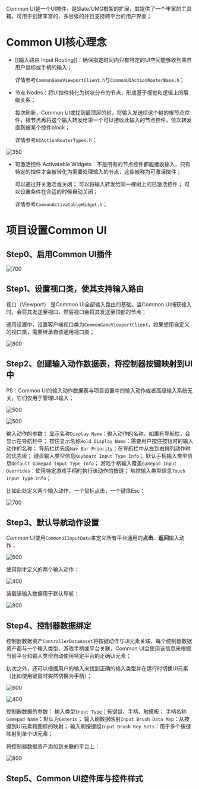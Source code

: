 Common UI是一个UI插件，是Slate/UMG框架的扩展，其提供了一个丰富的工具箱，可用于创建丰富的、多层级的并且支持跨平台的用户界面；

# Common UI核心理念

- [[输入路由 Input Routing]]：确保指定时间内只有特定的UI空间能够收到来自用户鼠标或手柄的输入；

	详情参考`CommonGameViewportClient.h`与`CommonUIActionRouterBase.h`；

- 节点 Nodes：将UI控件转化为树状分布的节点，形成基于视觉和逻辑上的层级关系；

	每次刷新，Common UI或找到最顶层的树，将输入发送给这个树的根节点控件，根节点再将这个输入转发给第一个可以接收此输入的节点控件，依次转发直到被某个控件block；

	详情参考`UIActionRouterTypes.h`；

![350](https://pic-1315225359.cos.ap-shanghai.myqcloud.com/20241019172309.png)

- 可激活控件 Activatable Widgets：不是所有的节点控件都能接收输入，只有特定的控件才会被转化为需要处理输入的节点，这些被称为可激活控件；

	可以通过开关激活或关闭；
	可以将输入转发给同一棵树上的已激活控件；
	可以设置条件在合适的时候自动关闭；

	详情参考`CommonActivatableWidget.h`；

# 项目设置Common UI

## Step0、启用Common UI插件

![700](https://pic-1315225359.cos.ap-shanghai.myqcloud.com/20241021222028.png)


## Step1、设置视口类，使其支持输入路由

视口（Viewport） 是Common UI全部输入路由的基础。当Common UI捕获输入时，会将其发送至视口，然后视口会将其发送至顶部的节点；

通用设置中，设置客户端视口类为`CommonGameViewportClient`，如果想用自定义的视口类，需要继承自该通用视口类；

![800](https://pic-1315225359.cos.ap-shanghai.myqcloud.com/20241021223546.png)


## Step2、创建输入动作数据表，将控制器按键映射到UI中

PS：Common UI的输入动作数据表与项目设置中的输入动作或者高级输入系统无关，它们仅用于管理UI输入；

![500](https://pic-1315225359.cos.ap-shanghai.myqcloud.com/20241021223845.png)

![500](https://pic-1315225359.cos.ap-shanghai.myqcloud.com/20241021224217.png)

输入动作的参数：
	显示名称`Display Name`：输入动作的名称，如果有导航栏，会显示在导航栏中；
	按住显示名称`Hold Display Name`：需要用户按住按钮时的输入动作的名称；
	导航栏优先级`Nav Bar Priority`：在导航栏中从左到右排列动作时的优先级；
	键盘输入类型信息`Keyboard Input Type Info`；
	默认手柄输入类型信息`Default Gamepad Input Type Info`；
	游戏手柄输入覆盖`Gamepad Input Overrides`：使用特定游戏手柄时执行该动作的按键；
	触控输入类型信息`Touch Input Type Info`；

比如此处定义两个输入动作，一个鼠标点击，一个键盘Esc：

![700](https://pic-1315225359.cos.ap-shanghai.myqcloud.com/20241021231149.png)


## Step3、默认导航动作设置

Common UI使用`CommonUIInputData`来定义所有平台通用的**点击**、**返回**输入动作；

![600](https://pic-1315225359.cos.ap-shanghai.myqcloud.com/20241021230434.png)

使用刚才定义的两个输入动作：

![400](https://pic-1315225359.cos.ap-shanghai.myqcloud.com/20241021231301.png)

装载该输入数据用于默认导航：

![800](https://pic-1315225359.cos.ap-shanghai.myqcloud.com/20241021231624.png)

## Step4、控制器数据绑定

控制器数据资产`ControllerDataAsset`将按键动作与UI元素关联，每个控制器数据资产都与一个输入类型、游戏手柄或平台关联，Common UI会使用该信息来根据当前平台和输入类型自动使用特定平台的正确UI元素；

初次之外，还可以根据用户的输入来找到正确的输入类型并在运行时切换UI元素（比如使用键鼠时突然切换为手柄）；

![600](https://pic-1315225359.cos.ap-shanghai.myqcloud.com/20241021234124.png)

![400](https://pic-1315225359.cos.ap-shanghai.myqcloud.com/20241021234428.png)

控制器数据的参数：
	输入类型`Input Type`：有键鼠、手柄、触摸板；
	手柄名称`Gamepad Name`：默认为`Generic`；
	输入刷数据映射`Input Brush Data Map`：从按键到UI元素和图标的映射；
	输入刷按键组`Input Brush Key Sets`：用于多个按键映射到单个UI元素；

将控制器数据资产添加到关联的平台上：

![800](https://pic-1315225359.cos.ap-shanghai.myqcloud.com/20241021235735.png)

## Step5、Common UI控件库与控件样式

